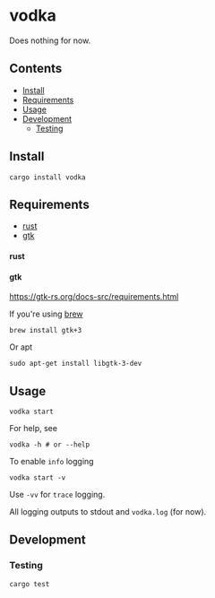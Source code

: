 # vodka

Does nothing for now.

## Contents

- [Install](#install)
- [Requirements](#requirements)
- [Usage](#usage)
- [Development](#development)
  - [Testing](#testing)

## Install

```
cargo install vodka
```

## Requirements

- [rust](https://github.com/rust-lang/rust)
- [gtk](https://gtk-rs.org/)

#### rust

#### gtk

https://gtk-rs.org/docs-src/requirements.html

If you're using [brew](https://brew.sh)

```
brew install gtk+3
```

Or apt

```
sudo apt-get install libgtk-3-dev
```

## Usage

```
vodka start
```

For help, see

```
vodka -h # or --help
```

To enable `info` logging

```
vodka start -v
```

Use `-vv` for `trace` logging.

All logging outputs to stdout and `vodka.log` (for now).

## Development

### Testing

```
cargo test
```

